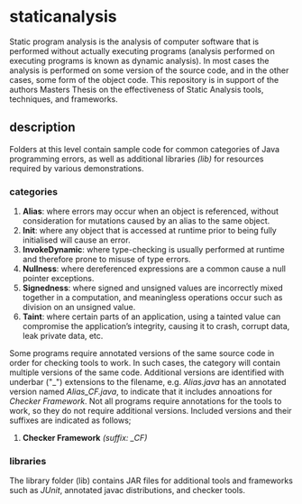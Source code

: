 # staticanalysis
Static program analysis is the analysis of computer software that is performed without 
actually executing programs (analysis performed on executing programs is known as 
dynamic analysis). In most cases the analysis is performed on some version of the source 
code, and in the other cases, some form of the object code.
This repository is in support of the authors Masters Thesis on the effectiveness of 
Static Analysis tools, techniques, and frameworks.

## description
Folders at this level contain sample code for common categories of Java programming 
errors, as well as additional libraries _(lib)_ for resources required by various 
demonstrations. 

### categories
1) **Alias**: where errors may occur when an object is referenced, without consideration 
for mutations caused by an alias to the same object.
2) **Init**: where any object that is accessed at runtime prior to being fully 
initialised will cause an error.
3) **InvokeDynamic**: where type-checking is usually performed at runtime and therefore
prone to misuse of type errors.
4) **Nullness**: where dereferenced expressions are a common cause a null pointer 
exceptions.
5) **Signedness**: where signed and unsigned values are incorrectly mixed together in a
computation, and meaningless operations occur such as division on an unsigned value. 
6) **Taint**: where certain parts of an application, using a tainted value can 
compromise the application’s integrity, causing it to crash, corrupt data, leak private 
data, etc.

Some programs require annotated versions of the same source code in order for checking
tools to work. In such cases, the category will contain multiple versions of the same 
code. Additional versions are identified with underbar ("_") extensions to the filename, 
e.g. _Alias.java_ has an annotated version named _Alias_CF.java_, to indicate that it 
includes annoations for _Checker Framework_. Not all programs require annotations for the 
tools to work, so they do not require additional versions. Included versions and their 
suffixes are indicated as follows;
1) **Checker Framework** _(suffix: \_CF)_

### libraries
The library folder (lib) contains JAR files for additional tools and frameworks such as 
_JUnit_, annotated javac distributions, and checker tools.
